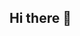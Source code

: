 ## Hi there 👋

<!--
**shubham12346/shubham12346** is a ✨ _special_ ✨ repository because its `README.md` (this file) appears on your GitHub profile.


# 💻 Hey there! I'm Shubham Agrahari 👋

🚀 **Frontend Developer | React Enthusiast | Tech Explorer**

Welcome to my GitHub! I'm a passionate **React Developer** with almost **2+ years** of experience, specializing in building **scalable, performant, and visually appealing web applications**. Currently based in Pune, I'm on a journey to **master frontend engineering and explore system design**. 

## 🔥 Tech Stack & Tools

![React](https://img.shields.io/badge/React-20232A?style=for-the-badge&logo=react&logoColor=61DAFB)
![JavaScript](https://img.shields.io/badge/JavaScript-F7DF1E?style=for-the-badge&logo=javascript&logoColor=black)
![TypeScript](https://img.shields.io/badge/TypeScript-007ACC?style=for-the-badge&logo=typescript&logoColor=white)
![HTML5](https://img.shields.io/badge/HTML5-E34F26?style=for-the-badge&logo=html5&logoColor=white)
![CSS3](https://img.shields.io/badge/CSS3-1572B6?style=for-the-badge&logo=css3&logoColor=white)
![Tailwind CSS](https://img.shields.io/badge/Tailwind_CSS-38B2AC?style=for-the-badge&logo=tailwind-css&logoColor=white)
![Redux](https://img.shields.io/badge/Redux-764ABC?style=for-the-badge&logo=redux&logoColor=white)
![Git](https://img.shields.io/badge/Git-F05032?style=for-the-badge&logo=git&logoColor=white)
![Node.js](https://img.shields.io/badge/Node.js-43853D?style=for-the-badge&logo=node.js&logoColor=white)
![Next.js](https://img.shields.io/badge/Next.js-000000?style=for-the-badge&logo=next.js&logoColor=white)
![GraphQL](https://img.shields.io/badge/GraphQL-E10098?style=for-the-badge&logo=graphql&logoColor=white)
![MongoDB](https://img.shields.io/badge/MongoDB-47A248?style=for-the-badge&logo=mongodb&logoColor=white)

## 📊 GitHub Stats & Streaks

![GitHub Stats](https://github-readme-stats.vercel.app/api?username=shubham12346&show_icons=true&theme=dark)
![GitHub Streak](https://streak-stats.demolab.com/?user=shubham12346&theme=dark)

## 🚀 Current Goals
- 🔥 **Master system design concepts** for scalable frontend architecture

## 🤝 Open to Collaborate
I'm always open to contributing to **open-source projects** and collaborating on exciting **frontend & full-stack projects**! If you have an interesting idea, feel free to reach out. 🚀

## 📫 Connect with Me
[![LinkedIn](https://img.shields.io/badge/LinkedIn-0077B5?style=for-the-badge&logo=linkedin&logoColor=white)](https://www.linkedin.com/in/shubham-agrahari-9672b91a6/)
[![Twitter](https://img.shields.io/badge/Twitter-1DA1F2?style=for-the-badge&logo=twitter&logoColor=white)](https://x.com/shubhamAgr_hari?t=_I1k5wIr0iPyxbICta649g&s=09)

## ✨ Fun Fact
☕ I **love coffee** and sometimes enjoy a drink or two! 🍻

---
⭐ **“The best way to predict the future is to create it.”** – Peter Drucker


